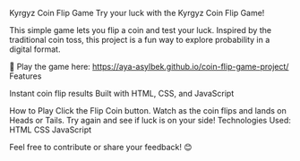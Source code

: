 Kyrgyz Coin Flip Game
Try your luck with the Kyrgyz Coin Flip Game!

This simple game lets you flip a coin and test your luck. Inspired by the traditional coin toss, this project is a fun way to explore probability in a digital format.

🔗 Play the game here: https://aya-asylbek.github.io/coin-flip-game-project/
Features

Instant coin flip results
Built with HTML, CSS, and JavaScript

How to Play
Click the Flip Coin button.
Watch as the coin flips and lands on Heads or Tails.
Try again and see if luck is on your side!
Technologies Used:
HTML
CSS
JavaScript


Feel free to contribute or share your feedback! 😊